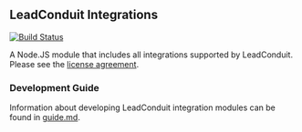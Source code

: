## LeadConduit Integrations 

[![Build Status](https://travis-ci.org/activeprospect/leadconduit-integrations.svg?branch=master)](https://travis-ci.org/activeprospect/leadconduit-integrations)

A Node.JS module that includes all integrations supported by LeadConduit. Please see the [license agreement](http://creativecommons.org/licenses/by-nc-nd/4.0/).

### Development Guide

Information about developing LeadConduit integration modules can be found in [guide.md](http://activeprospect.github.io/leadconduit-integrations/).
